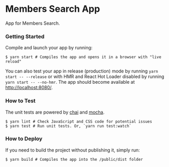 # Members Search App

App for Members Search.

### Getting Started

Compile and launch your app by running:

```shell
$ yarn start # Compiles the app and opens it in a browser with "live reload"
```

You can also test your app in release (production) mode by running `yarn start -- --release` or
with HMR and React Hot Loader disabled by running `yarn start -- --no-hmr`. The app should become
available at [http://localhost:8080/](http://localhost:8080/).


### How to Test

The unit tests are powered by [chai](http://chaijs.com/) and [mocha](http://mochajs.org/).

```shell
$ yarn lint # Check JavaScript and CSS code for potential issues
$ yarn test # Run unit tests. Or, `yarn run test:watch`
```


### How to Deploy

If you need to build the project without publishing it, simply run:

```shell
$ yarn build # Compiles the app into the /public/dist folder
```
